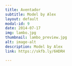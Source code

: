 ```yaml
---
title: Aventador
subtitle: Model by Alex
layout: default
modal-id: 9
date: 2014-07-17
img: lambo.jpg
thumbnail: lambo_preview.jpg
alt: image-alt
description: Model by Alex
link: https://skfb.ly/6HDRH

---
```

